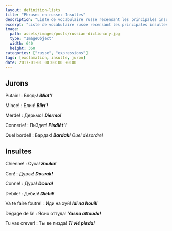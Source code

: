 ```yaml
---
layout: definition-lists
title: "Phrases en russe: Insultes"
description: "Liste de vocabulaire russe recensant les principales insultes."
excerpt: "Liste de vocabulaire russe recensant les principales insultes."
image:
  path: assets/images/posts/russian-dictionary.jpg
  type: "ImageObject"
  width: 640
  height: 360
categories: ["russe", "expressions"]
tags: [exclamation, insulte, juron]
date: 2017-01-01 00:00:00 +0100
---
```


## Jurons

Putain!
: Блядь!
*__Bliat'!__*

Mince!
: Блин!
*__Blin'!__*

Merde!
: Дерьмо!
*__Diermo!__*

Connerie!
: ПиЗдет!
*__Pisdièt'!__*

Quel bordel!
: Бардак!
*__Bardak!__ Quel désordre!*


## Insultes

Chienne!
: Сука!
*__Souka!__*

Con!
: Дурак!
*__Dourak!__*

Conne!
: Дура!
*__Doura!__*

Débile!
: Дебил!
*__Diébil!__*

Va te faire foutre!
: Иди на хуй!
*__Idi na houil!__*

Dégage de là!
: Ясно оттуда!
*__Yasna attouda!__*

Tu vas crever!
: Ты ве пизда!
*__Ti vié pisda!__*
